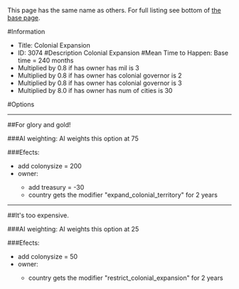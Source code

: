 This page has the same name as others. For full listing see bottom of [the base page](colonial.md).

#Information
 - Title: Colonial Expansion
 - ID: 3074
#Description
Colonial Expansion
#Mean Time to Happen:
Base time = 240 months
 - Multiplied by 0.8 if has owner has mil is 3
 - Multiplied by 0.8 if has owner has colonial governor is 2
 - Multiplied by 0.8 if has owner has colonial governor is 3
 - Multiplied by 8.0 if has owner has num of cities is 30

#Options

___
##For glory and gold!

###AI weighting:
AI weights this option at 75


###Efects:<ul><li>add colonysize = 200</li><li>owner:</li><ul><li>add treasury = -30</li><li>country gets the modifier "expand_colonial_territory" for 2 years</li></ul></ul>

___
##It's too expensive.

###AI weighting:
AI weights this option at 25


###Efects:<ul><li>add colonysize = 50</li><li>owner:</li><ul><li>country gets the modifier "restrict_colonial_expansion" for 2 years</li></ul></ul>
